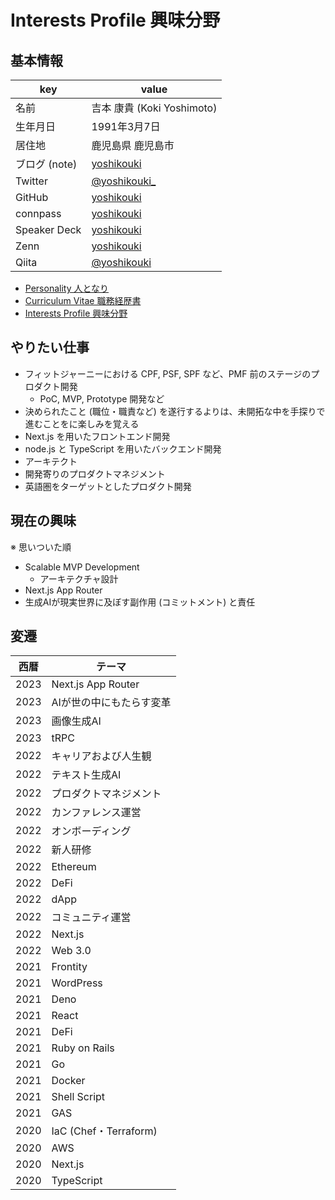 # Interests Profile 興味分野

## 基本情報

| key | value |
| ------- | ------- |
| 名前 | 吉本 康貴 (Koki Yoshimoto) |
| 生年月日 | 1991年3月7日 |
| 居住地 | 鹿児島県 鹿児島市 |
| ブログ (note) | [yoshikouki](https://note.com/yoshikouki) |
| Twitter | [@yoshikouki_](https://twitter.com/yoshikouki_) |
| GitHub | [yoshikouki](https://github.com/yoshikouki) |
| connpass | [yoshikouki](https://connpass.com/user/yoshikouki/) |
| Speaker Deck | [yoshikouki](https://speakerdeck.com/yoshikouki) |
| Zenn | [yoshikouki](https://zenn.dev/yoshikouki) |
| Qiita | [@yoshikouki](https://qiita.com/yoshikouki) |

- [Personality 人となり](https://github.com/yoshikouki/yoshikouki/tree/main/Personality/)
- [Curriculum Vitae 職務経歴書](https://github.com/yoshikouki/yoshikouki/tree/main/Curriculum-Vitae/)
- [Interests Profile 興味分野](https://github.com/yoshikouki/yoshikouki/tree/main/Interests-Profile/)

## やりたい仕事

- フィットジャーニーにおける CPF, PSF, SPF など、PMF 前のステージのプロダクト開発
  - PoC, MVP, Prototype 開発など
- 決められたこと (職位・職責など) を遂行するよりは、未開拓な中を手探りで進むことをに楽しみを覚える
- Next.js を用いたフロントエンド開発
- node.js と TypeScript を用いたバックエンド開発
- アーキテクト
- 開発寄りのプロダクトマネジメント
- 英語圏をターゲットとしたプロダクト開発

## 現在の興味

※ 思いついた順

- Scalable MVP Development
  - アーキテクチャ設計
- Next.js App Router
- 生成AIが現実世界に及ぼす副作用 (コミットメント) と責任

## 変遷

| 西暦 | テーマ |
| ------- | ------- |
| 2023 | Next.js App Router |
| 2023 | AIが世の中にもたらす変革 |
| 2023 | 画像生成AI |
| 2023 | tRPC |
| 2022 | キャリアおよび人生観 |
| 2022 | テキスト生成AI |
| 2022 | プロダクトマネジメント |
| 2022 | カンファレンス運営 |
| 2022 | オンボーディング |
| 2022 | 新人研修 |
| 2022 | Ethereum |
| 2022 | DeFi |
| 2022 | dApp |
| 2022 | コミュニティ運営 |
| 2022 | Next.js |
| 2022 | Web 3.0 |
| 2021 | Frontity |
| 2021 | WordPress |
| 2021 | Deno |
| 2021 | React |
| 2021 | DeFi |
| 2021 | Ruby on Rails |
| 2021 | Go |
| 2021 | Docker |
| 2021 | Shell Script |
| 2021 | GAS |
| 2020 | IaC (Chef・Terraform) |
| 2020 | AWS |
| 2020 | Next.js |
| 2020 | TypeScript |

